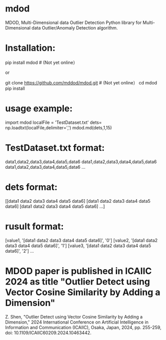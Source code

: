 # mdod
MDOD, Multi-Dimensional data Outlier Detection
Python library for Multi-Dimensional data Outlier/Anomaly Detection algorithm.

# Installation:

pip install mdod            # (Not yet online）

or

git clone https://github.com/mddod/mdod.git  # (Not yet online）
cd mdod
pip install

# usage example:

import mdod
localFile = 'TestDataset.txt'
dets= np.loadtxt(localFile,delimiter=',')
mdod.md(dets,1,15)


# TestDataset.txt format:
data1,data2,data3,data4,data5,data6
data1,data2,data3,data4,data5,data6
data1,data2,data3,data4,data5,data6
...

# dets format:
[[data1 data2 data3 data4 data5 data6] [data1 data2 data3 data4 data5 data6] [data1 data2 data3 data4 data5 data6] ...]

# rusult format:
[value1, '[data1 data2 data3 data4 data5 data6]', '0']
[value2, '[data1 data2 data3 data4 data5 data6]', '1']
[value3, '[data1 data2 data3 data4 data5 data6]', '2']
...

# MDOD paper is published in ICAIIC 2024 as title "Outlier Detect using Vector Cosine Similarity by Adding a Dimension" 
Z. Shen, "Outlier Detect using Vector Cosine Similarity by Adding a Dimension," 2024 International Conference on Artificial Intelligence in Information and Communication (ICAIIC), Osaka, Japan, 2024, pp. 255-259, doi: 10.1109/ICAIIC60209.2024.10463442.
 
 

